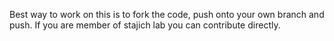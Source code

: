 Best way to work on this is to fork the code, push onto your own branch and push. If you are member of stajich lab you can contribute directly. 
